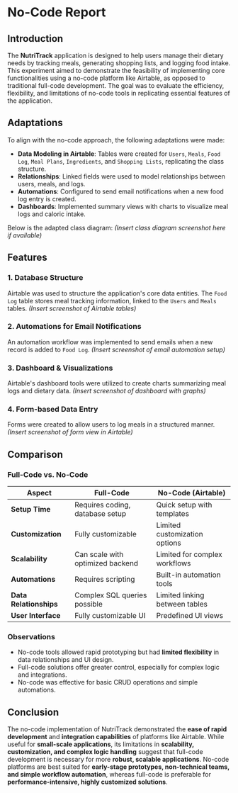 # No-Code Report

## Introduction
The **NutriTrack** application is designed to help users manage their dietary needs by tracking meals, generating shopping lists, and logging food intake. This experiment aimed to demonstrate the feasibility of implementing core functionalities using a no-code platform like Airtable, as opposed to traditional full-code development. The goal was to evaluate the efficiency, flexibility, and limitations of no-code tools in replicating essential features of the application.

## Adaptations
To align with the no-code approach, the following adaptations were made:

- **Data Modeling in Airtable**: Tables were created for `Users`, `Meals`, `Food Log`, `Meal Plans`, `Ingredients`, and `Shopping Lists`, replicating the class structure.
- **Relationships**: Linked fields were used to model relationships between users, meals, and logs.
- **Automations**: Configured to send email notifications when a new food log entry is created.
- **Dashboards**: Implemented summary views with charts to visualize meal logs and caloric intake.

Below is the adapted class diagram:
*(Insert class diagram screenshot here if available)*

## Features
### 1. **Database Structure**
Airtable was used to structure the application's core data entities. The `Food Log` table stores meal tracking information, linked to the `Users` and `Meals` tables.
*(Insert screenshot of Airtable tables)*

### 2. **Automations for Email Notifications**
An automation workflow was implemented to send emails when a new record is added to `Food Log`. 
*(Insert screenshot of email automation setup)*

### 3. **Dashboard & Visualizations**
Airtable's dashboard tools were utilized to create charts summarizing meal logs and dietary data.
*(Insert screenshot of dashboard with graphs)*

### 4. **Form-based Data Entry**
Forms were created to allow users to log meals in a structured manner.
*(Insert screenshot of form view in Airtable)*

## Comparison
### **Full-Code vs. No-Code**
| Aspect | Full-Code | No-Code (Airtable) |
|--------|----------|--------------------|
| **Setup Time** | Requires coding, database setup | Quick setup with templates |
| **Customization** | Fully customizable | Limited customization options |
| **Scalability** | Can scale with optimized backend | Limited for complex workflows |
| **Automations** | Requires scripting | Built-in automation tools |
| **Data Relationships** | Complex SQL queries possible | Limited linking between tables |
| **User Interface** | Fully customizable UI | Predefined UI views |

### **Observations**
- No-code tools allowed rapid prototyping but had **limited flexibility** in data relationships and UI design.
- Full-code solutions offer greater control, especially for complex logic and integrations.
- No-code was effective for basic CRUD operations and simple automations.

## Conclusion
The no-code implementation of NutriTrack demonstrated the **ease of rapid development** and **integration capabilities** of platforms like Airtable. While useful for **small-scale applications**, its limitations in **scalability, customization, and complex logic handling** suggest that full-code development is necessary for more **robust, scalable applications**. No-code platforms are best suited for **early-stage prototypes, non-technical teams, and simple workflow automation**, whereas full-code is preferable for **performance-intensive, highly customized solutions**.
